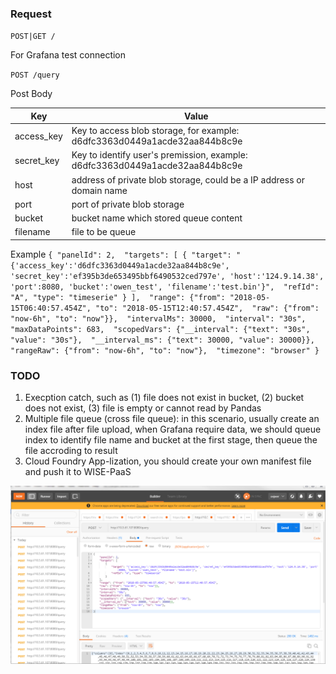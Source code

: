 

### Request

`POST|GET /`

For Grafana test connection

`POST /query`

Post Body

|Key       | Value                                                                       |
|----------|-----------------------------------------------------------------------------|
|access_key| Key to access blob storage, for example: d6dfc3363d0449a1acde32aa844b8c9e   |
|secret_key| Key to identify user's premission, example: d6dfc3363d0449a1acde32aa844b8c9e|
|host      | address of private blob storage, could be a IP address or domain name       |
|port      | port of private blob storage                                                |
|bucket    |bucket name which stored queue content                                       |
|filename  |file to be queue                                                             |

Example
`{
	"panelId": 2, 
	"targets": [
		{
			"target": "{'access_key':'d6dfc3363d0449a1acde32aa844b8c9e', 'secret_key':'ef395b3de653495bbf6490532ced797e', 'host':'124.9.14.38', 'port':8080, 'bucket':'owen_test', 'filename':'test.bin'}", 
			"refId": "A", "type": "timeserie"
		}
	], 
	"range": {"from": "2018-05-15T06:40:57.454Z", "to": "2018-05-15T12:40:57.454Z", 
	"raw": {"from": "now-6h", "to": "now"}}, 
	"intervalMs": 30000, 
	"interval": "30s", 
	"maxDataPoints": 683, 
	"scopedVars": {"__interval": {"text": "30s", "value": "30s"}, 
	"__interval_ms": {"text": 30000, "value": 30000}}, 
	"rangeRaw": {"from": "now-6h", "to": "now"}, 
	"timezone": "browser"
}`

### TODO
1. Execption catch, such as (1) file does not exist in bucket, (2) bucket does not exist, (3) file is empty or cannot read by Pandas
2. Multiple file queue (cross file queue): in this scenario, usually create an index file after file upload, when Grafana require data, we should queue index to identify file name and bucket at the first stage, then queue the file accroding to result
3. Cloud Foundry App-lization, you should create your own manifest file and push it to WISE-PaaS

![image](python_read_s3_bin.PNG)
